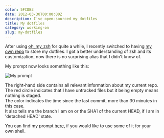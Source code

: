 ```yaml
---
color: 5FCDE3
date: 2012-03-30T00:00:00Z
description: I've open-sourced my dotfiles
title: My dotfiles
category: working-on
slug: my-dotfiles
---
```


After using [oh_my_zsh][oh_my_zsh] for quite a while, I recently switched to
having [my own repo][dotfiles] to store my dotfiles.
I got a better understanding of zsh and its customization, now there is no
surprising alias that I didn't know of.

My prompt now looks something like this:

<div class="image">
    <img src='/img/prompt.png' alt='My prompt'/>
</div>

The right-hand side contains all relevant information about my current repo.
The red circle indicates that I have untracked files but it being empty means
nothing is staged.<br />
The color indicates the time since the last commit, more than 30 minutes in this
case.<br />
It also tells me the branch I am on or the SHA1 of the current HEAD, if I am in
'detached HEAD' state.

You can find my prompt [here][prompt], if you would like to use some of it for
your own shell.

[oh_my_zsh]: https://github.com/robbyrussell/oh-my-zsh
[dotfiles]:  https://github.com/robb/.dotfiles
[prompt]:    https://github.com/robb/.dotfiles/blob/master/zsh/prompt.zsh

